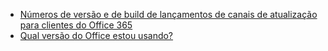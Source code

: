 - 
  [Números de versão e de build de lançamentos de canais de atualização para clientes do Office 365](/officeupdates/update-history-office365-proplus-by-date)
- [Qual versão do Office estou usando?](https://support.office.com/article/What-version-of-Office-am-I-using-932788b8-a3ce-44bf-bb09-e334518b8b19)